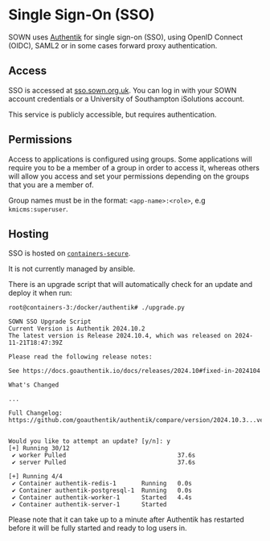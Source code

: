 # Single Sign-On (SSO)

SOWN uses [Authentik](https://goauthentik.io) for single sign-on (SSO), using OpenID Connect (OIDC), SAML2 or in some cases forward proxy authentication.

## Access

SSO is accessed at [sso.sown.org.uk](https://sso.sown.org.uk). You can log in with your SOWN account credentials or a University of Southampton iSolutions account.

This service is publicly accessible, but requires authentication.

## Permissions

Access to applications is configured using groups. Some applications will require you to be a member of a group in order to access it, whereas others will allow you access and set your permissions depending on the groups that you are a member of.

Group names must be in the format: `<app-name>:<role>`, e.g `kmicms:superuser`.

## Hosting

SSO is hosted on [`containers-secure`](./servers/containers.md#containers-secure-containers-3).

It is not currently managed by ansible.

There is an upgrade script that will automatically check for an update and deploy it when run:

```shell
root@containers-3:/docker/authentik# ./upgrade.py

SOWN SSO Upgrade Script
Current Version is Authentik 2024.10.2
The latest version is Release 2024.10.4, which was released on 2024-11-21T18:47:39Z

Please read the following release notes:

See https://docs.goauthentik.io/docs/releases/2024.10#fixed-in-2024104

What's Changed

...

Full Changelog: https://github.com/goauthentik/authentik/compare/version/2024.10.3...version/2024.10.4


Would you like to attempt an update? [y/n]: y
[+] Running 30/12
 ✔ worker Pulled                               37.6s
 ✔ server Pulled                               37.6s

[+] Running 4/4
 ✔ Container authentik-redis-1       Running   0.0s
 ✔ Container authentik-postgresql-1  Running   0.0s
 ✔ Container authentik-worker-1      Started   4.4s
 ✔ Container authentik-server-1      Started
```

Please note that it can take up to a minute after Authentik has restarted before it will be fully started and ready to log users in.